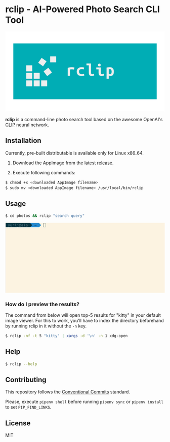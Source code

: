# rclip - AI-Powered Photo Search CLI Tool

<div align="center">
  <img alt="rclip logo" src="resources/logo-transparent.png" width="600px" />
</div>

**rclip** is a command-line photo search tool based on the awesome OpenAI's [CLIP](https://github.com/openai/CLIP) neural network.

## Installation

Currently, pre-built distributable is available only for Linux x86_64.

1. Download the AppImage from the latest [release](https://github.com/yurijmikhalevich/rclip/releases).

2. Execute following commands:

```bash
$ chmod +x <downloaded AppImage filename>
$ sudo mv <downloaded AppImage filename> /usr/local/bin/rclip
```

## Usage

```bash
$ cd photos && rclip "search query"
```

<img alt="rclip usage demo" src="resources/rclip-usage.gif" width="640px" />

### How do I preview the results?

The command from below will open top-5 results for "kitty" in your default image viewer. For this to work, you'll have to index the directory beforehand by running rclip in it without the `-n` key.

```bash
$ rclip -nf -t 5 "kitty" | xargs -d '\n' -n 1 xdg-open
```

## Help

```bash
$ rclip --help
```

## Contributing

This repository follows the [Conventional Commits](https://www.conventionalcommits.org/en/v1.0.0/) standard.

Please, execute `pipenv shell` before running `pipenv sync` or `pipenv install` to set `PIP_FIND_LINKS`.

## License

MIT
